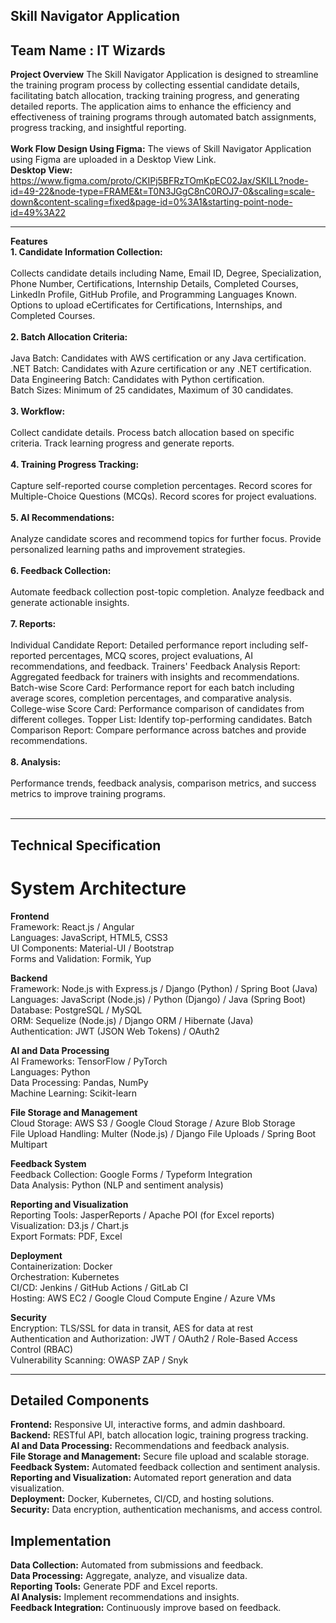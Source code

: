 ## Skill Navigator Application
## Team Name : IT Wizards 
**Project Overview**
The Skill Navigator Application is designed to streamline the training program process by collecting essential candidate details, facilitating batch allocation, tracking training progress, and generating detailed reports. The application aims to enhance the efficiency and effectiveness of training programs through automated batch assignments, progress tracking, and insightful reporting.<br>
<br>
**Work Flow Design Using Figma:**
The views of Skill Navigator Application using Figma are uploaded in a Desktop View Link.
<br>
**Desktop View:**<br>
https://www.figma.com/proto/CKIPj5BFRzTOmKpEC02Jax/SKILL?node-id=49-22&node-type=FRAME&t=T0N3JGgC8nC0ROJ7-0&scaling=scale-down&content-scaling=fixed&page-id=0%3A1&starting-point-node-id=49%3A22

---


**Features**<br>
**1. Candidate Information Collection:**<br>
<br>
Collects candidate details including Name, Email ID, Degree, Specialization, Phone Number, Certifications, Internship Details, Completed Courses, LinkedIn Profile, GitHub Profile, and Programming Languages Known.
Options to upload eCertificates for Certifications, Internships, and Completed Courses.<br>
<br>
**2. Batch Allocation Criteria:**<br><br>
Java Batch: Candidates with AWS certification or any Java certification.<br>
.NET Batch: Candidates with Azure certification or any .NET certification.<br>
Data Engineering Batch: Candidates with Python certification.<br>
Batch Sizes: Minimum of 25 candidates, Maximum of 30 candidates.<br>
<br>
**3. Workflow:**<br><br>
Collect candidate details.
Process batch allocation based on specific criteria.
Track learning progress and generate reports.<br>
<br>
**4. Training Progress Tracking:**<br><br>
Capture self-reported course completion percentages.
Record scores for Multiple-Choice Questions (MCQs).
Record scores for project evaluations.<br>
<br>
**5. AI Recommendations:**<br><br>
Analyze candidate scores and recommend topics for further focus.
Provide personalized learning paths and improvement strategies.<br>
<br>
**6. Feedback Collection:**<br><br>
Automate feedback collection post-topic completion.
Analyze feedback and generate actionable insights.<br>
<br>
**7. Reports:**<br><br>
Individual Candidate Report: Detailed performance report including self-reported percentages, MCQ scores, project evaluations, AI recommendations, and feedback.
Trainers' Feedback Analysis Report: Aggregated feedback for trainers with insights and recommendations.
Batch-wise Score Card: Performance report for each batch including average scores, completion percentages, and comparative analysis.
College-wise Score Card: Performance comparison of candidates from different colleges.
Topper List: Identify top-performing candidates.
Batch Comparison Report: Compare performance across batches and provide recommendations.<br>
<br>
**8. Analysis:**<br><br>
Performance trends, feedback analysis, comparison metrics, and success metrics to improve training programs.<br>
<br>

---

## Technical Specification
# System Architecture

**Frontend**<br>
Framework: React.js / Angular<br>
Languages: JavaScript, HTML5, CSS3<br>
UI Components: Material-UI / Bootstrap<br>
Forms and Validation: Formik, Yup<br>

**Backend**<br>
Framework: Node.js with Express.js / Django (Python) / Spring Boot (Java)<br>
Languages: JavaScript (Node.js) / Python (Django) / Java (Spring Boot)<br>
Database: PostgreSQL / MySQL<br>
ORM: Sequelize (Node.js) / Django ORM / Hibernate (Java)<br>
Authentication: JWT (JSON Web Tokens) / OAuth2<br>

**AI and Data Processing**<br>
AI Frameworks: TensorFlow / PyTorch<br>
Languages: Python<br>
Data Processing: Pandas, NumPy<br>
Machine Learning: Scikit-learn<br>

**File Storage and Management**<br>
Cloud Storage: AWS S3 / Google Cloud Storage / Azure Blob Storage<br>
File Upload Handling: Multer (Node.js) / Django File Uploads / Spring Boot Multipart<br>

**Feedback System**<br>
Feedback Collection: Google Forms / Typeform Integration<br>
Data Analysis: Python (NLP and sentiment analysis)<br>

**Reporting and Visualization**<br>
Reporting Tools: JasperReports / Apache POI (for Excel reports)<br>
Visualization: D3.js / Chart.js<br>
Export Formats: PDF, Excel<br>

**Deployment**<br>
Containerization: Docker<br>
Orchestration: Kubernetes<br>
CI/CD: Jenkins / GitHub Actions / GitLab CI<br>
Hosting: AWS EC2 / Google Cloud Compute Engine / Azure VMs<br>

**Security**<br>
Encryption: TLS/SSL for data in transit, AES for data at rest<br>
Authentication and Authorization: JWT / OAuth2 / Role-Based Access Control (RBAC)<br>
Vulnerability Scanning: OWASP ZAP / Snyk<br>

 ---
 
## Detailed Components ##

**Frontend:** Responsive UI, interactive forms, and admin dashboard.<br>
**Backend:** RESTful API, batch allocation logic, training progress tracking.<br>
**AI and Data Processing:** Recommendations and feedback analysis.<br>
**File Storage and Management:** Secure file upload and scalable storage.<br>
**Feedback System:** Automated feedback collection and sentiment analysis.<br>
**Reporting and Visualization:** Automated report generation and data visualization.<br>
**Deployment:** Docker, Kubernetes, CI/CD, and hosting solutions.<br>
**Security:** Data encryption, authentication mechanisms, and access control.<br>

## Implementation ##
**Data Collection:** Automated from submissions and feedback.<br>
**Data Processing:** Aggregate, analyze, and visualize data.<br>
**Reporting Tools:** Generate PDF and Excel reports.<br>
**AI Analysis:** Implement recommendations and insights.<br>
**Feedback Integration:** Continuously improve based on feedback.<br>
